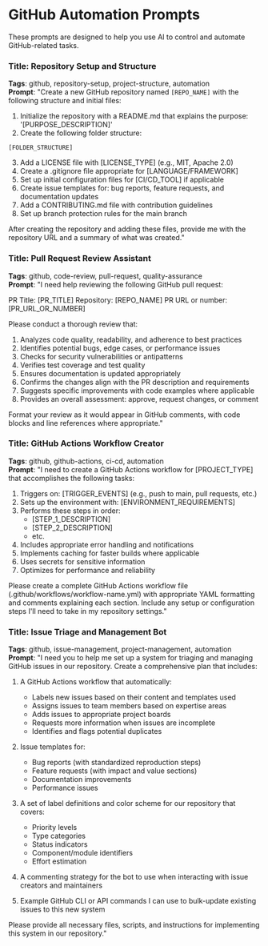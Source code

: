 # GitHub Automation Prompts

These prompts are designed to help you use AI to control and automate GitHub-related tasks.

### Title: Repository Setup and Structure
**Tags**: github, repository-setup, project-structure, automation  
**Prompt**: "Create a new GitHub repository named `[REPO_NAME]` with the following structure and initial files:

1. Initialize the repository with a README.md that explains the purpose: '[PURPOSE_DESCRIPTION]'
2. Create the following folder structure:
```
[FOLDER_STRUCTURE]
```
3. Add a LICENSE file with [LICENSE_TYPE] (e.g., MIT, Apache 2.0)
4. Create a .gitignore file appropriate for [LANGUAGE/FRAMEWORK]
5. Set up initial configuration files for [CI/CD_TOOL] if applicable
6. Create issue templates for: bug reports, feature requests, and documentation updates
7. Add a CONTRIBUTING.md file with contribution guidelines
8. Set up branch protection rules for the main branch

After creating the repository and adding these files, provide me with the repository URL and a summary of what was created."

### Title: Pull Request Review Assistant
**Tags**: github, code-review, pull-request, quality-assurance  
**Prompt**: "I need help reviewing the following GitHub pull request:

PR Title: [PR_TITLE]
Repository: [REPO_NAME]
PR URL or number: [PR_URL_OR_NUMBER]

Please conduct a thorough review that:

1. Analyzes code quality, readability, and adherence to best practices
2. Identifies potential bugs, edge cases, or performance issues
3. Checks for security vulnerabilities or antipatterns
4. Verifies test coverage and test quality
5. Ensures documentation is updated appropriately
6. Confirms the changes align with the PR description and requirements
7. Suggests specific improvements with code examples where applicable
8. Provides an overall assessment: approve, request changes, or comment

Format your review as it would appear in GitHub comments, with code blocks and line references where appropriate."

### Title: GitHub Actions Workflow Creator
**Tags**: github, github-actions, ci-cd, automation  
**Prompt**: "I need to create a GitHub Actions workflow for [PROJECT_TYPE] that accomplishes the following tasks:

1. Triggers on: [TRIGGER_EVENTS] (e.g., push to main, pull requests, etc.)
2. Sets up the environment with: [ENVIRONMENT_REQUIREMENTS]
3. Performs these steps in order:
   - [STEP_1_DESCRIPTION]
   - [STEP_2_DESCRIPTION]
   - etc.
4. Includes appropriate error handling and notifications
5. Implements caching for faster builds where applicable
6. Uses secrets for sensitive information
7. Optimizes for performance and reliability

Please create a complete GitHub Actions workflow file (.github/workflows/workflow-name.yml) with appropriate YAML formatting and comments explaining each section. Include any setup or configuration steps I'll need to take in my repository settings."

### Title: Issue Triage and Management Bot
**Tags**: github, issue-management, project-management, automation  
**Prompt**: "I need you to help me set up a system for triaging and managing GitHub issues in our repository. Create a comprehensive plan that includes:

1. A GitHub Actions workflow that automatically:
   - Labels new issues based on their content and templates used
   - Assigns issues to team members based on expertise areas
   - Adds issues to appropriate project boards
   - Requests more information when issues are incomplete
   - Identifies and flags potential duplicates

2. Issue templates for:
   - Bug reports (with standardized reproduction steps)
   - Feature requests (with impact and value sections)
   - Documentation improvements
   - Performance issues

3. A set of label definitions and color scheme for our repository that covers:
   - Priority levels
   - Type categories
   - Status indicators
   - Component/module identifiers
   - Effort estimation

4. A commenting strategy for the bot to use when interacting with issue creators and maintainers

5. Example GitHub CLI or API commands I can use to bulk-update existing issues to this new system

Please provide all necessary files, scripts, and instructions for implementing this system in our repository."
